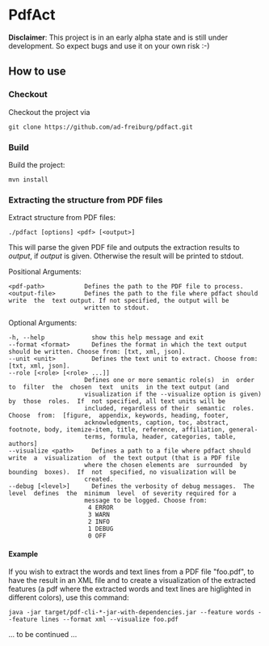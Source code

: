 # PdfAct

**Disclaimer**: This project is in an early alpha state and is still under development. So expect bugs and use it on your own risk :-)

## How to use

### Checkout

Checkout the project via

    git clone https://github.com/ad-freiburg/pdfact.git

### Build    

Build the project:

    mvn install

### Extracting the structure from PDF files

Extract structure from PDF files:

    ./pdfact [options] <pdf> [<output>]

This will parse the given PDF file and outputs the extraction results to
*output*, if *output* is given. Otherwise the result will be printed to stdout.

Positional Arguments:

    <pdf-path>           Defines the path to the PDF file to process.
    <output-file>        Defines the path to the file where pdfact should write  the  text output. If not specified, the output will be
                         written to stdout.

Optional Arguments:

    -h, --help             show this help message and exit
    --format <format>      Defines the format in which the text output should be written. Choose from: [txt, xml, json].
    --unit <unit>          Defines the text unit to extract. Choose from:[txt, xml, json].
    --role [<role> [<role> ...]]
                         Defines one or more semantic role(s)  in  order  to  filter  the  chosen  text  units  in the text output (and
                         visualization if the --visualize option is given) by  those  roles.  If  not specified, all text units will be
                         included, regardless of their  semantic  roles.  Choose  from:  [figure,  appendix, keywords, heading, footer,
                         acknowledgments, caption, toc, abstract, footnote, body, itemize-item, title, reference, affiliation, general-
                         terms, formula, header, categories, table, authors]
    --visualize <path>     Defines a path to a file where pdfact should  write  a  visualization  of  the text output (that is a PDF file
                         where the chosen elements are  surrounded  by  bounding  boxes).  If  not  specified, no visualization will be
                         created.
    --debug [<level>]      Defines the verbosity of debug messages.  The  level  defines  the  minimum  level  of severity required for a
                         message to be logged. Choose from:
                          4 ERROR
                          3 WARN
                          2 INFO
                          1 DEBUG
                          0 OFF


#### Example

If you wish to extract the words and text lines from a PDF file "foo.pdf", to
have the result in an XML file and to create a visualization of the extracted
features (a pdf where the extracted words and text lines are
higlighted in different colors), use this command:

    java -jar target/pdf-cli-*-jar-with-dependencies.jar --feature words --feature lines --format xml --visualize foo.pdf


... to be continued ...
